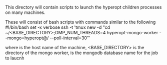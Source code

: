 This directory will contain scripts to launch the hyperopt children processes on many machines.

These will consist of bash scripts with commands similar to the following
#!/bin/bash
set -x verbose
ssh <MACHINE> -t 'tmux new -d "cd ~/<BASE_DIRECTORY>;OMP_NUM_THREADS=4 hyperopt-mongo-worker --mongo=hyperopt@<MACHINE>/<JOB> --poll-interval=30"'

where <MACHINE> is the host name of the machine, <BASE_DIRECTORY> is the directory of the mongo worker, <JOB> is the mongodb database name for the job to laucnh
